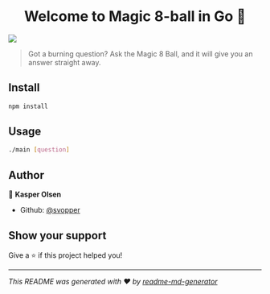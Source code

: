 <h1 align="center">Welcome to Magic 8-ball in Go 👋</h1>
<p>
  <img src="https://img.shields.io/badge/version-1.0.0-blue.svg?cacheSeconds=2592000" />
</p>

> Got a burning question? Ask the Magic 8 Ball, and it will give you an answer straight away.

## Install

```sh
npm install
```

## Usage

```sh
./main [question]
```

## Author

👤 **Kasper Olsen**

* Github: [@svopper](https://github.com/svopper)

## Show your support

Give a ⭐️ if this project helped you!

***
_This README was generated with ❤️ by [readme-md-generator](https://github.com/kefranabg/readme-md-generator)_